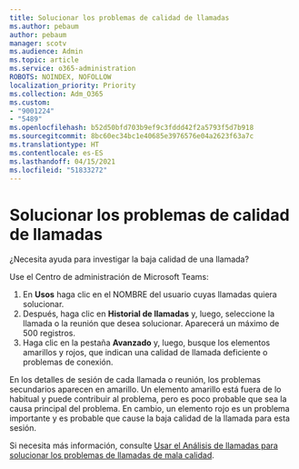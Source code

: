 ```yaml
---
title: Solucionar los problemas de calidad de llamadas
ms.author: pebaum
author: pebaum
manager: scotv
ms.audience: Admin
ms.topic: article
ms.service: o365-administration
ROBOTS: NOINDEX, NOFOLLOW
localization_priority: Priority
ms.collection: Adm_O365
ms.custom:
- "9001224"
- "5489"
ms.openlocfilehash: b52d50bfd703b9ef9c3fddd42f2a5793f5d7b918
ms.sourcegitcommit: 8bc60ec34bc1e40685e3976576e04a2623f63a7c
ms.translationtype: HT
ms.contentlocale: es-ES
ms.lasthandoff: 04/15/2021
ms.locfileid: "51833272"
---
```

# <a name="troubleshoot-call-quality-problems"></a>Solucionar los problemas de calidad de llamadas

¿Necesita ayuda para investigar la baja calidad de una llamada?

Use el Centro de administración de Microsoft Teams:

1. En **Usos** haga clic en el NOMBRE del usuario cuyas llamadas quiera solucionar.
2. Después, haga clic en **Historial de llamadas** y, luego, seleccione la llamada o la reunión que desea solucionar. Aparecerá un máximo de 500 registros.
3. Haga clic en la pestaña **Avanzado** y, luego, busque los elementos amarillos y rojos, que indican una calidad de llamada deficiente o problemas de conexión.

En los detalles de sesión de cada llamada o reunión, los problemas secundarios aparecen en amarillo. Un elemento amarillo está fuera de lo habitual y puede contribuir al problema, pero es poco probable que sea la causa principal del problema. En cambio, un elemento rojo es un problema importante y es probable que cause la baja calidad de la llamada para esta sesión.

Si necesita más información, consulte [Usar el Análisis de llamadas para solucionar los problemas de llamadas de mala calidad](https://docs.microsoft.com/microsoftteams/use-call-analytics-to-troubleshoot-poor-call-quality#troubleshoot-call-quality-problems-using-call-analytics).
